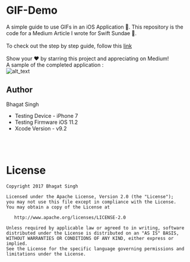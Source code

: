 # GIF-Demo

A simple guide to use GIFs in an iOS Application 🕺.
This repository is the code for a Medium Article I wrote for Swift Sundae 🍨. <br><br>
To check out the step by step guide, follow this [link](https://medium.com/@bhagatsingh_36451/ultimate-guide-to-gifs-in-ios-f903ab69ddf6) <br><br>
Show your :heart: by starring this project and appreciating on Medium! <br>
A sample of the completed application : <br>
![alt_text](https://user-images.githubusercontent.com/14857735/36077677-d0f9b778-0f93-11e8-94ba-0fc66d578226.gif)
<br>

## Author
Bhagat Singh <br>
<ul>
<li>Testing Device - iPhone 7 </li>
<li>Testing Firmware iOS 11.2 </li>
<li>Xcode Version - v9.2 </li>
</ul>
<br><br>


License
=======

    Copyright 2017 Bhagat Singh

    Licensed under the Apache License, Version 2.0 (the "License");
    you may not use this file except in compliance with the License.
    You may obtain a copy of the License at

       http://www.apache.org/licenses/LICENSE-2.0

    Unless required by applicable law or agreed to in writing, software
    distributed under the License is distributed on an "AS IS" BASIS,
    WITHOUT WARRANTIES OR CONDITIONS OF ANY KIND, either express or implied.
    See the License for the specific language governing permissions and
    limitations under the License.
